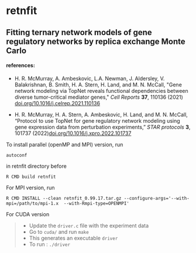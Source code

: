 # retnfit

## Fitting ternary network models of gene regulatory networks by replica exchange Monte Carlo

#### references:

* H. R. McMurray, A. Ambeskovic, L.A. Newman, J. Aldersley, V. Balakrishnan, B. Smith, H. A. Stern, H. Land, and M. N. McCall, "Gene network modeling via TopNet reveals functional dependencies between diverse tumor-critical mediator genes," *Cell Reports* **37**, 110136 (2021) [doi.org/10.1016/j.celrep.2021.110136](https://doi.org/10.1016/j.celrep.2021.110136)

* H. R. McMurray, H. A. Stern, A. Ambeskovic, H. Land, and M. N. McCall, “Protocol to use TopNet for gene regulatory network modeling using gene expression data from perturbation experiments,” *STAR protocols* **3**, 101737 (2022)[doi.org/10.1016/j.xpro.2022.101737](https://doi.org/10.1016/j.xpro.2022.101737)

To install parallel (openMP and MPI) version, run 
```
autoconf
```
in retnfit directory before
```
R CMD build retnfit
```

For MPI version, run
```
R CMD INSTALL --clean retnfit_0.99.17.tar.gz --configure-args='--with-mpi=/path/to/mpi-1.x  --with-Rmpi-type=OPENMPI'
```

For CUDA version
> - Update the ```driver.c``` file with the experiment data
> - Go to ```cuda/``` and run ```make```
> - This generates an executable ```driver```
> - To run : ```./driver```
